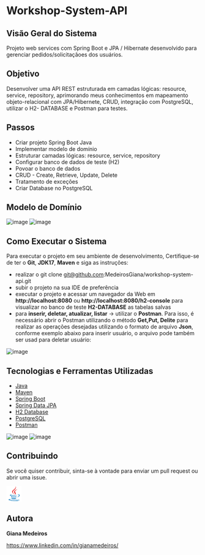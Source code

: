 # Workshop-System-API

## Visão Geral do Sistema

Projeto web services com Spring Boot e JPA / Hibernate desenvolvido para gerenciar pedidos/solicitaçãoes dos usuários.


## Objetivo
Desenvolver uma API REST  estruturada em camadas lógicas: resource, service, repository, aprimorando meus conhecimentos em mapeamento objeto-relacional com JPA/Hibernete, CRUD, integração com PostgreSQL, utilizar o H2-
DATABASE e Postman para testes.


## Passos 

- Criar projeto Spring Boot Java 
- Implementar modelo de domínio 
- Estruturar camadas lógicas: resource, service, repository 
- Configurar banco de dados de teste (H2) 
- Povoar o banco de dados 
- CRUD - Create, Retrieve, Update, Delete 
- Tratamento de exceções 
- Criar Database no PostgreSQL

## Modelo de Domínio
![image](https://user-images.githubusercontent.com/100285143/236644496-1c3db5ac-0d66-441c-953e-76df0593853c.png)
![image](https://user-images.githubusercontent.com/100285143/236644512-827ae648-ed26-4b2c-8f26-0dab8485934b.png)


## Como Executar o Sistema

Para executar o projeto em seu ambiente de desenvolvimento, Certifique-se de ter o **Git**, **JDK17**, **Maven** e siga as instruções:

- realizar o git clone git@github.com:MedeirosGiana/workshop-system-api.git
- subir o projeto na sua IDE de preferência
- executar o projeto e acessar  um navegador da Web em **http://localhost:8080**  ou **http://localhost:8080/h2-console** para visualizar no banco de teste **H2-DATABASE** as tabelas salvas
- para **inserir, deletar, atualizar, listar** -> utilizar o **Postman**. Para isso, é necessário abrir o Postman utilizando o método **Get,Put, Delite** para realizar as operações desejadas
utilizando o formato de arquivo **Json**, conforme exemplo abaixo para inserir usuário, o arquivo pode também ser usad para deletar usuário:

![image](https://user-images.githubusercontent.com/100285143/236644956-1ec43f4e-313b-4115-b836-a492c37ec2a3.png)

## Tecnologias e Ferramentas Utilizadas

   - [Java](https://docs.oracle.com/en/java/javase/17/)
   - [Maven](https://maven.apache.org/guides/)
   - [Spring Boot](https://docs.spring.io/spring-boot/docs/current/reference/htmlsingle/)
   - [Spring Data JPA](https://docs.spring.io/spring-data/jpa/docs/current/reference/html/)
   - [H2 Database](https://www.h2database.com/html/main.html)
   - [PostgreSQL](https://www.postgresql.org/download/)
   - [Postman](https://www.postman.com/api-documentation-tool/)
   
   ![image](https://user-images.githubusercontent.com/100285143/236644808-152ba8a3-0da6-4361-ac7e-0c23dcb8ae84.png)
   ![image](https://user-images.githubusercontent.com/100285143/236644831-56c2b1c1-0a11-4cac-a1a1-c40288171610.png)


## Contribuindo

Se você quiser contribuir, sinta-se à vontade para enviar um pull request ou abrir uma issue.

<a href="https://www.java.com" target="_blank"> <img src="https://raw.githubusercontent.com/devicons/devicon/master/icons/java/java-original.svg" alt="java" width="40" height="40"/> </a> 

## Autora
**Giana Medeiros**

https://www.linkedin.com/in/gianamedeiros/
